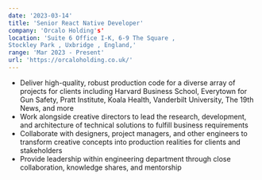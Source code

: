 ```yaml
---
date: '2023-03-14'
title: 'Senior React Native Developer'
company: 'Orcalo Holding's'
location: 'Suite 6 Office I-K, 6-9 The Square ,
Stockley Park , Uxbridge , England,'
range: 'Mar 2023 - Present'
url: 'https://orcaloholding.co.uk/'
---
```


- Deliver high-quality, robust production code for a diverse array of projects for clients including Harvard Business School, Everytown for Gun Safety, Pratt Institute, Koala Health, Vanderbilt University, The 19th News, and more
- Work alongside creative directors to lead the research, development, and architecture of technical solutions to fulfill business requirements
- Collaborate with designers, project managers, and other engineers to transform creative concepts into production realities for clients and stakeholders
- Provide leadership within engineering department through close collaboration, knowledge shares, and mentorship
